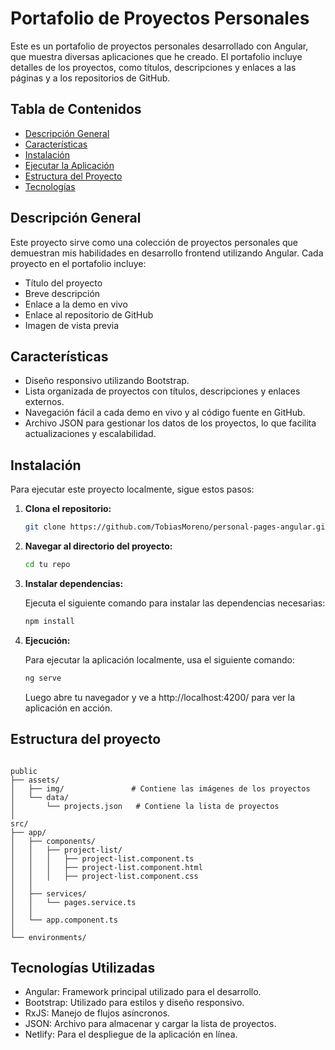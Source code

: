 # Portafolio de Proyectos Personales

Este es un portafolio de proyectos personales desarrollado con Angular, que muestra diversas aplicaciones que he creado. El portafolio incluye detalles de los proyectos, como títulos, descripciones y enlaces a las páginas y a los repositorios de GitHub.

## Tabla de Contenidos

- [Descripción General](#descripción-general)
- [Características](#características)
- [Instalación](#instalación)
- [Ejecutar la Aplicación](#ejecutar-la-aplicación)
- [Estructura del Proyecto](#estructura-del-proyecto)
- [Tecnologías](#tecnologías-utilizadas)

## Descripción General

Este proyecto sirve como una colección de proyectos personales que demuestran mis habilidades en desarrollo frontend utilizando Angular. Cada proyecto en el portafolio incluye:

- Título del proyecto
- Breve descripción
- Enlace a la demo en vivo
- Enlace al repositorio de GitHub
- Imagen de vista previa

## Características

- Diseño responsivo utilizando Bootstrap.
- Lista organizada de proyectos con títulos, descripciones y enlaces externos.
- Navegación fácil a cada demo en vivo y al código fuente en GitHub.
- Archivo JSON para gestionar los datos de los proyectos, lo que facilita actualizaciones y escalabilidad.

## Instalación

Para ejecutar este proyecto localmente, sigue estos pasos:

1. **Clona el repositorio:**

   ````bash
   git clone https://github.com/TobiasMoreno/personal-pages-angular.git
2. **Navegar al directorio del proyecto:**

   ```bash
   cd tu repo
   ````
3. **Instalar dependencias:**

    Ejecuta el siguiente comando para instalar las dependencias necesarias:
   ```bash
   npm install
   ````
3. **Ejecución:**

    Para ejecutar la aplicación localmente, usa el siguiente comando:
   ```bash
   ng serve
   ````
   Luego abre tu navegador y ve a http://localhost:4200/ para ver la aplicación en acción.

## Estructura del proyecto
````

public
├── assets/
│   ├── img/               # Contiene las imágenes de los proyectos
│   └── data/
│       └── projects.json   # Contiene la lista de proyectos
│
src/
├── app/
│   ├── components/
│   │   ├── project-list/
│   │   │   ├── project-list.component.ts
│   │   │   ├── project-list.component.html
│   │   │   ├── project-list.component.css
│   │
│   ├── services/
│   │   └── pages.service.ts
│   │
│   └── app.component.ts
│
└── environments/
````

## Tecnologías Utilizadas
- Angular: Framework principal utilizado para el desarrollo.
- Bootstrap: Utilizado para estilos y diseño responsivo.
- RxJS: Manejo de flujos asíncronos.
- JSON: Archivo para almacenar y cargar la lista de proyectos.
- Netlify: Para el despliegue de la aplicación en línea.
